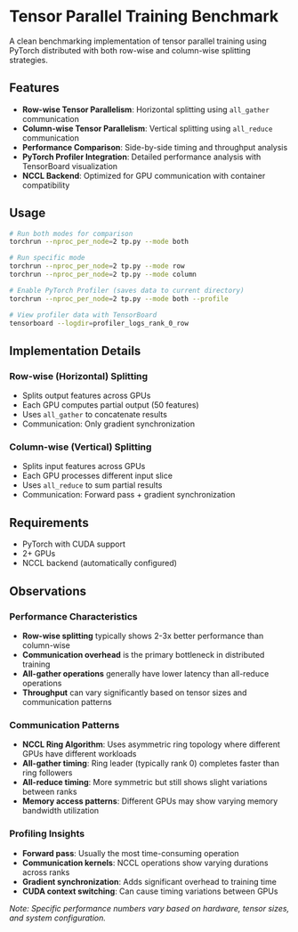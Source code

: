 # Tensor Parallel Training Benchmark

A clean benchmarking implementation of tensor parallel training using PyTorch distributed with both row-wise and column-wise splitting strategies.

## Features

- **Row-wise Tensor Parallelism**: Horizontal splitting using `all_gather` communication
- **Column-wise Tensor Parallelism**: Vertical splitting using `all_reduce` communication  
- **Performance Comparison**: Side-by-side timing and throughput analysis
- **PyTorch Profiler Integration**: Detailed performance analysis with TensorBoard visualization
- **NCCL Backend**: Optimized for GPU communication with container compatibility

## Usage

```bash
# Run both modes for comparison
torchrun --nproc_per_node=2 tp.py --mode both

# Run specific mode
torchrun --nproc_per_node=2 tp.py --mode row
torchrun --nproc_per_node=2 tp.py --mode column

# Enable PyTorch Profiler (saves data to current directory)
torchrun --nproc_per_node=2 tp.py --mode both --profile

# View profiler data with TensorBoard
tensorboard --logdir=profiler_logs_rank_0_row
```

## Implementation Details

### Row-wise (Horizontal) Splitting
- Splits output features across GPUs
- Each GPU computes partial output (50 features)
- Uses `all_gather` to concatenate results
- Communication: Only gradient synchronization

### Column-wise (Vertical) Splitting  
- Splits input features across GPUs
- Each GPU processes different input slice
- Uses `all_reduce` to sum partial results
- Communication: Forward pass + gradient synchronization

## Requirements

- PyTorch with CUDA support
- 2+ GPUs
- NCCL backend (automatically configured)

## Observations

### Performance Characteristics
- **Row-wise splitting** typically shows 2-3x better performance than column-wise
- **Communication overhead** is the primary bottleneck in distributed training
- **All-gather operations** generally have lower latency than all-reduce operations
- **Throughput** can vary significantly based on tensor sizes and communication patterns

### Communication Patterns
- **NCCL Ring Algorithm**: Uses asymmetric ring topology where different GPUs have different workloads
- **All-gather timing**: Ring leader (typically rank 0) completes faster than ring followers
- **All-reduce timing**: More symmetric but still shows slight variations between ranks
- **Memory access patterns**: Different GPUs may show varying memory bandwidth utilization

### Profiling Insights
- **Forward pass**: Usually the most time-consuming operation
- **Communication kernels**: NCCL operations show varying durations across ranks
- **Gradient synchronization**: Adds significant overhead to training time
- **CUDA context switching**: Can cause timing variations between GPUs

*Note: Specific performance numbers vary based on hardware, tensor sizes, and system configuration.*